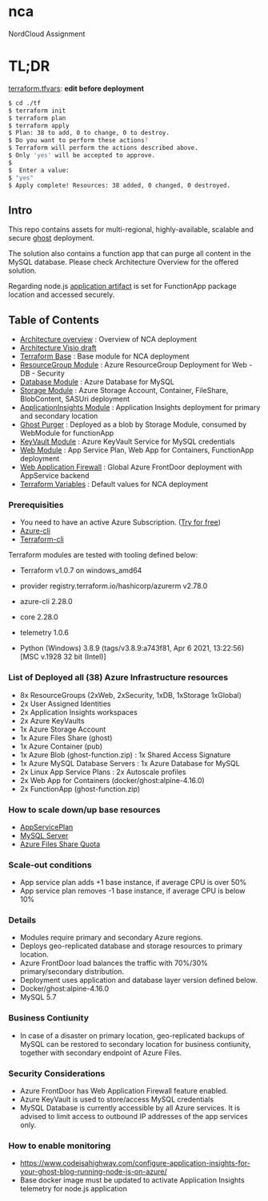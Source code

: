 # nca
NordCloud Assignment

# TL;DR
[terraform.tfvars](./tf/terraform.tfvars): **edit before deployment**
```bash
$ cd ./tf
$ terraform init
$ terraform plan
$ terraform apply
$ Plan: 38 to add, 0 to change, 0 to destroy.
$ Do you want to perform these actions?
$ Terraform will perform the actions described above.
$ Only 'yes' will be accepted to approve.
$
$  Enter a value:
$ "yes"
$ Apply complete! Resources: 38 added, 0 changed, 0 destroyed.
```

## Intro
This repo contains assets for multi-regional, highly-available, scalable and secure [ghost](https://docs.ghost.org) deployment.

The solution also contains a function app that can purge all content in the MySQL database. Please check Architecture Overview for the offered solution.

Regarding node.js [application artifact](./tf/storage/artifacts) is set for FunctionApp package location and accessed securely.

## Table of Contents
- [Architecture overview](./NCA-HA-Architecture.pdf) : Overview of NCA deployment
- [Architecture Visio draft](./NCA-HA.vsdx)
- [Terraform Base](./tf/main.tf) : Base module for NCA deployment
- [ResourceGroup Module](./tf/rg/) : Azure ResourceGroup Deployment for Web - DB - Security
- [Database Module](./tf/db/) : Azure Database for MySQL
- [Storage Module](./tf/storage/) : Azure Storage Account, Container, FileShare, BlobContent, SASUri deployment
- [ApplicationInsights Module](./tf/ai/) : Application Insights deployment for primary and secondary location
- [Ghost Purger](./tf/storage/artifacts/) : Deployed as a blob by Storage Module, consumed by WebModule for functionApp
- [KeyVault Module](./tf/vault/) : Azure KeyVault Service for MySQL credentials
- [Web Module](./tf/web/) : App Service Plan, Web App for Containers, FunctionApp deployment
- [Web Application Firewall](./tf/waf/) : Global Azure FrontDoor deployment with AppService backend
- [Terraform Variables](./tf/terraform.tfvars) : Default values for NCA deployment

### Prerequisities
- You need to have an active Azure Subscription. ([Try for free](https://azure.microsoft.com/en-us/free/))
- [Azure-cli](https://docs.microsoft.com/en-us/cli/azure/install-azure-cli)
- [Terraform-cli](https://www.terraform.io/docs/cli/index.html)


Terraform modules are tested with tooling defined below:
- Terraform v1.0.7 on windows_amd64
-  provider registry.terraform.io/hashicorp/azurerm v2.78.0

- azure-cli                         2.28.0
- core                              2.28.0
- telemetry                          1.0.6
- Python (Windows) 3.8.9 (tags/v3.8.9:a743f81, Apr  6 2021, 13:22:56) [MSC v.1928 32 bit (Intel)]

### List of Deployed all (38) Azure Infrastructure resources
- 8x ResourceGroups (2xWeb, 2xSecurity, 1xDB, 1xStorage 1xGlobal)
- 2x User Assigned Identities
- 2x Application Insights workspaces
- 2x Azure KeyVaults
- 1x Azure Storage Account
- 1x Azure Files Share (ghost)
- 1x Azure Container (pub)
- 1x Azure Blob (ghost-function.zip) : 1x Shared Access Signature
- 1x Azure MySQL Database Servers : 1x Azure Database for MySQL
- 2x Linux App Service Plans : 2x Autoscale profiles
- 2x Web App for Containers (docker/ghost:alpine-4.16.0)
- 2x FunctionApp (ghost-function.zip)

### How to scale down/up base resources
- [AppServicePlan](./tf/web/main.tf#L19)
- [MySQL Server](./tf/db/main.tf#L17)
- [Azure Files Share Quota](./tf/storage/main.tf#L27)
### Scale-out conditions
- App service plan adds +1 base instance, if average CPU is over 50%
- App service plan removes -1 base instance, if average CPU is below 10%


### Details
- Modules require primary and secondary Azure regions.
- Deploys geo-replicated database and storage resources to primary location.
- Azure FrontDoor load balances the traffic with 70%/30% primary/secondary distribution.
- Deployment uses application and database layer version defined below.
 - Docker/ghost:alpine-4.16.0
 - MySQL 5.7

### Business Contiunity
- In case of a disaster on primary location, geo-replicated backups of MySQL can be restored to secondary location for business contiunity, together with secondary endpoint of Azure Files.

### Security Considerations
- Azure FrontDoor has Web Application Firewall feature enabled.
- Azure KeyVault is used to store/access MySQL credentials
- MySQL Database is currently accessible by all Azure services. It is advised to limit access to outbound IP addresses of the app services only.

### How to enable monitoring
- https://www.codeisahighway.com/configure-application-insights-for-your-ghost-blog-running-node-js-on-azure/
- Base docker image must be updated to activate Application Insights telemetry for node.js application
